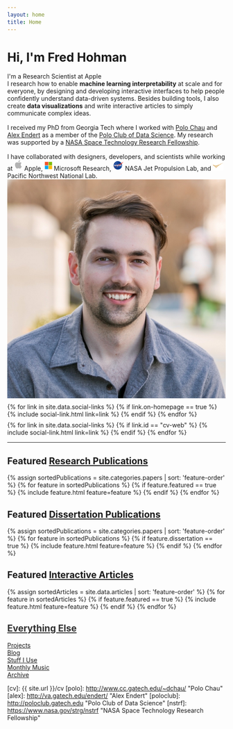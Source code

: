 ```yaml
---
layout: home
title: Home
---
```


<div id ="intro-wrapper" class="l-middle">
	<div id="intro-title-wrapper" class="intro-left">
		<h1 id="intro-title">Hi, I'm Fred Hohman</h1>
		<div id="intro-subtitle">
			I'm a Research Scientist at Apple
		</div>
	</div>
	<div class="intro-left">
	<div class="intro-left">
		I research how to enable <b>machine learning interpretability</b> at scale and for everyone, by designing and developing interactive interfaces to help people confidently understand data-driven systems. Besides building tools, I also create <b>data visualizations</b> and write interactive articles to simply communicate complex ideas.
	</div>
	<div style="height: 1rem"></div>
	<div class="intro-left">
		I received my PhD from Georgia Tech where I worked with <a href="http://www.cc.gatech.edu/~dchau/">Polo Chau</a> and <a href="http://va.gatech.edu/endert/">Alex Endert</a> as a member of the <a href="http://poloclub.gatech.edu">Polo Club of Data Science</a>. My research was supported by a <a href="https://www.nasa.gov/strg/nstrf">NASA Space Technology Research Fellowship</a>.
	</div>
	<div style="height: 1rem"></div>
	<div>
		I have collaborated with designers, developers, and scientists while working at <img class="intro-logo" style="width: 19px; padding-bottom: 5px;" src="/images/apple.svg"> Apple, <img class="intro-logo" style="width: 18px; padding-bottom: 3px;" src="/images/microsoft.svg"> Microsoft Research, <img class="intro-logo" style="width: 24px" src="/images/nasa.svg"> NASA Jet Propulsion Lab, and <img class="intro-logo" style="width: 24px;" src="/images/pnnl.svg"> Pacific Northwest National Lab.
	</div>
	<!-- <div style="height: 1rem"></div>
	<div>
		My research is supported by a <a href="https://www.nasa.gov/strg/nstrf">NASA Space Technology Research Fellowship</a>.
	</div> -->
</div>

<div class="intro-right">
	<img id="intro-image" class="intro-right" src="/images/portrait.jpg">
	<div style="height: 0.5rem"></div>
	<div id="intro-image-links" class="intro-right">
		{% for link in site.data.social-links %}
			{% if link.on-homepage == true %}
				{% include social-link.html link=link %}
			{% endif %}
		{% endfor %}
	</div>
	<div style="height: 0.5rem"></div>
	<div id="intro-cv-wrapper" class="intro-right">
		{% for link in site.data.social-links %}
			{% if link.id == "cv-web" %}
				{% include social-link.html link=link %}
			{% endif %}
		{% endfor %}
		<!-- <div id="intro-cv"><a href="/cv">Here's my CV.</a></div> -->
	</div>
	</div>
</div>

<hr class="l-middle home-hr">

<h2 class="feature-title l-middle">
	Featured <a href="/cv#publications">Research Publications</a>
</h2>
<div class="cover-wrapper l-screen">
	{% assign sortedPublications = site.categories.papers | sort: 'feature-order' %}
	{% for feature in sortedPublications %}
		{% if feature.featured == true %}
			{% include feature.html feature=feature %}
		{% endif %}
	{% endfor %}
</div>

<h2 class="feature-title l-middle">
	Featured <a href="/cv#education">Dissertation Publications</a>
</h2>
<div class="cover-wrapper l-screen">
	{% assign sortedPublications = site.categories.papers | sort: 'feature-order' %}
	{% for feature in sortedPublications %}
		{% if feature.dissertation == true %}
			{% include feature.html feature=feature %}
		{% endif %}
	{% endfor %}
</div>

<h2 class="feature-title l-middle">
	Featured <a href="/cv#interactive-articles">Interactive Articles</a>
</h2>
<div class="cover-wrapper l-screen">
	{% assign sortedArticles = site.data.articles | sort: 'feature-order' %}
	{% for feature in sortedArticles %}
		{% if feature.featured == true %}
			{% include feature.html feature=feature %}
		{% endif %}
	{% endfor %}
</div>

<h2 class="feature-title l-middle">
	<a href="{{ site.url }}/everything-else" style="color: #303030">Everything Else</a>
</h2>
<div id="everything-else" class="l-middle">
	<a href="{{ site.url }}/projects"><div>Projects</div></a>
	<a href="{{ site.url }}/blog"><div>Blog</div></a>
	<a href="{{ site.url }}/stuff-i-use"><div>Stuff I Use</div></a>
	<a href="{{ site.url }}/monthly-music"><div>Monthly Music</div></a>
	<a href="{{ site.url }}/archive"><div>Archive</div></a>
</div>
<!-- <p class="l-middle intro-text" markdown="1">
	Including a list of [projects][projects], the [blog][blog], [monthly music playlists][monthly-music], [stuff I use][stuff-i-use], and the [archive][archive].
</p> -->



[gt]: http://www.gatech.edu "Georgia Tech"
[cse]: http://cse.gatech.edu "Georgia Tech Computational Science and Engineering"
[coc]: http://www.cc.gatech.edu "Georgia Tech College of Computing"

[cv]: {{ site.url }}/cv
[polo]: http://www.cc.gatech.edu/~dchau/ "Polo Chau"
[alex]: http://va.gatech.edu/endert/ "Alex Endert"
[poloclub]: http://poloclub.gatech.edu "Polo Club of Data Science"
[nstrf]: https://www.nasa.gov/strg/nstrf "NASA Space Technology Research Fellowship"